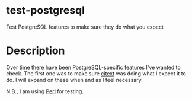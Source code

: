 # test-postgresql
Test PostgreSQL features to make sure they do what you expect

# Description
Over time there have been PostgreSQL-specific features I've wanted to check.
The first one was to make sure [citext](https://www.postgresql.org/docs/current/static/citext.html)
was doing what I expect it to do. I will expand on these when and as I feel
necessary.

N.B., I am using [Perl](http://perldoc.perl.org) for testing.
